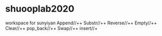 # shuooplab2020
workspace for sunyiyan
Append//++
Substr//++
Reverse//++
Empty//++
Clear//++
pop_back//++
Swap//++
insert//+
